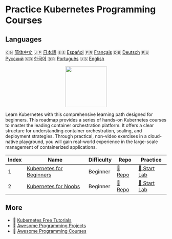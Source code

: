 # Practice Kubernetes Programming Courses

## Languages

🇨🇳 [简体中文](README_zh.md) 🇯🇵 [日本語](README_ja.md) 🇪🇸 [Español](README_es.md) 🇫🇷 [Français](README_fr.md) 🇩🇪 [Deutsch](README_de.md) 🇷🇺 [Русский](README_ru.md) 🇰🇷 [한국어](README_ko.md) 🇧🇷 [Português](README_pt.md) 🇺🇸 [English](README.md) 

<div align="center">
<img width="128px" src="https://file.labex.io/path/RTAa3OE96ESn.png">
</div>

Learn Kubernetes with this comprehensive learning path designed for beginners. This roadmap provides a series of hands-on Kubernetes courses to master the leading container orchestration platform. It offers a clear structure for understanding container orchestration, scaling, and deployment strategies. Through practical, non-video exercises in a cloud-native playground, you will gain real-world experience in the large-scale management of containerized applications.

|   Index | Name                                                                          | Difficulty   | Repo                                                              | Practice                                                          |
|---------|-------------------------------------------------------------------------------|--------------|-------------------------------------------------------------------|-------------------------------------------------------------------|
|       1 | [Kubernetes for Beginners](https://labex.io/courses/kubernetes-for-beginners) | Beginner     | [🔗 Repo](https://github.com/labex-labs/kubernetes-for-beginners) | [🚀 Start Lab](https://labex.io/courses/kubernetes-for-beginners) |
|       2 | [Kubernetes for Noobs](https://labex.io/courses/kubernetes-for-noobs)         | Beginner     | [🔗 Repo](https://github.com/labex-labs/kubernetes-for-noobs)     | [🚀 Start Lab](https://labex.io/courses/kubernetes-for-noobs)     |

## More

- 🔗 [Kubernetes Free Tutorials](https://github.com/labex-labs/kubernetes-free-tutorials)
- 🔗 [Awesome Programming Projects](https://github.com/labex-labs/awesome-programming-projects)
- 🔗 [Awesome Programming Courses](https://github.com/labex-labs/awesome-programming-courses)

